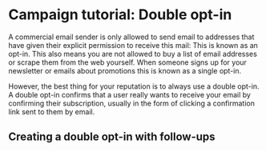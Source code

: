# Campaign tutorial: Double opt-in

A commercial email sender is only allowed to send email to addresses that 
have given their explicit permission to receive this mail: This is known 
as an opt-in. This also means you are not allowed to buy a list of email 
addresses or scrape them from the web yourself. When someone signs up for 
your newsletter or emails about promotions this is known as a single opt-in.

However, the best thing for your reputation is to always use a double opt-in. 
A double opt-in confirms that a user really wants to receive your email 
by confirming their subscription, usually in the form of clicking a 
confirmation link sent to them by email.

## Creating a double opt-in with follow-ups

